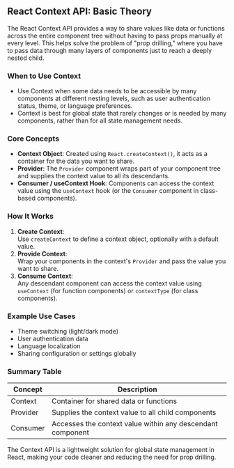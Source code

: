 ## React Context API: Basic Theory

The React Context API provides a way to share values like data or functions across the entire component tree without having to pass props manually at every level. This helps solve the problem of "prop drilling," where you have to pass data through many layers of components just to reach a deeply nested child.

### When to Use Context

- Use Context when some data needs to be accessible by many components at different nesting levels, such as user authentication status, theme, or language preferences.
- Context is best for global state that rarely changes or is needed by many components, rather than for all state management needs.

### Core Concepts

- **Context Object**: Created using `React.createContext()`, it acts as a container for the data you want to share.
- **Provider**: The `Provider` component wraps part of your component tree and supplies the context value to all its descendants.
- **Consumer / useContext Hook**: Components can access the context value using the `useContext` hook (or the `Consumer` component in class-based components).

### How It Works

1. **Create Context**:  
   Use `createContext` to define a context object, optionally with a default value.
2. **Provide Context**:  
   Wrap your components in the context's `Provider` and pass the value you want to share.
3. **Consume Context**:  
   Any descendant component can access the context value using `useContext` (for function components) or `contextType` (for class components).

### Example Use Cases

- Theme switching (light/dark mode)
- User authentication data
- Language localization
- Sharing configuration or settings globally

### Summary Table

| Concept   | Description                                                                 |
|-----------|-----------------------------------------------------------------------------|
| Context   | Container for shared data or functions                              |
| Provider  | Supplies the context value to all child components               |
| Consumer  | Accesses the context value within any descendant component        |

The Context API is a lightweight solution for global state management in React, making your code cleaner and reducing the need for prop drilling.